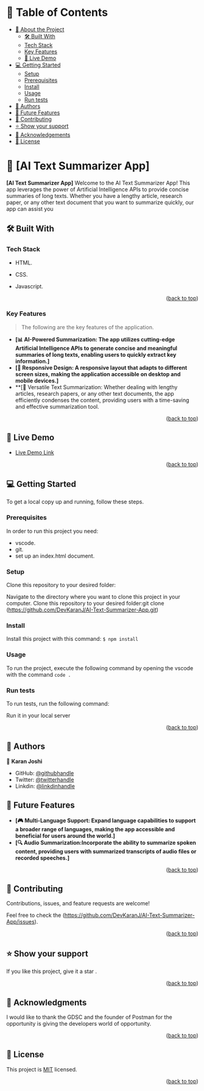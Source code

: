  <a name="readme-top"></a>


<!-- TABLE OF CONTENTS -->

# 📗 Table of Contents

- [📖 About the Project](#about-project)
  - [🛠 Built With](#built-with)
  -  [Tech Stack](#tech-stack)
  - [Key Features](#key-features)
  - [🚀 Live Demo](#live-demo)
- [💻 Getting Started](#getting-started)
  - [Setup](#setup)
  - [Prerequisites](#prerequisites)
  - [Install](#install)
  - [Usage](#usage)
  - [Run tests](#run-tests)
- [👥 Authors](#authors)
- [🔭 Future Features](#future-features)
- [🤝 Contributing](#contributing)
- [⭐️ Show your support](#support)
- [🙏 Acknowledgements](#acknowledgements)
- [📝 License](#license)

<!-- PROJECT DESCRIPTION -->

# 📖 [AI Text Summarizer App] <a name="about-project"></a>

**[AI Text Summarizer App]** Welcome to the AI Text Summarizer App! This app leverages the power of Artificial Intelligence APIs to provide concise summaries of long texts. Whether you have a lengthy article, research paper, or any other text document that you want to summarize quickly, our app can assist you
## 🛠 Built With <a name="built-with"></a>

### Tech Stack <a name="tech-stack"></a>
- HTML.
- CSS.
- Javascript.
  
  <p align="right">(<a href="#readme-top">back to top</a>)</p>

<!-- Features -->

### Key Features <a name="key-features"></a>

> The following are the key features of the application.

- **[📊 AI-Powered Summarization: The app utilizes cutting-edge Artificial Intelligence APIs to generate concise and meaningful summaries of long texts, enabling users to quickly extract key information.]**
- **[📱 Responsive Design: A responsive layout that adapts to different screen sizes, making the application accessible on desktop and mobile devices.]**
- **[🧩 Versatile Text Summarization: Whether dealing with lengthy articles, research papers, or any other text documents, the app efficiently condenses the content, providing users with a time-saving and effective summarization tool.

<p align="right">(<a href="#readme-top">back to top</a>)</p>

<!-- LIVE DEMO -->

## 🚀 Live Demo <a name="live-demo"></a>

- [Live Demo Link](https://ai-text-summarizer-app.karanjoshi6.repl.co/)

<p align="right">(<a href="#readme-top">back to top</a>)</p>

<!-- GETTING STARTED -->

## 💻 Getting Started <a name="getting-started"></a>


To get a local copy up and running, follow these steps.

### Prerequisites
In order to run this project you need:
- vscode.
- git.
- set up an index.html document.

### Setup
Clone this repository to your desired folder:

Navigate to the  directory where you  want to clone this project in your computer.
Clone this repository to your desired folder:git clone (https://github.com/DevKaranJ/AI-Text-Summarizer-App.git)

### Install
Install this project with this command:
`$ npm install`


### Usage

To run the project, execute the following command by opening the vscode with the command `code .`

### Run tests

To run tests, run the following command:

Run it in your local server


<p align="right">(<a href="#readme-top">back to top</a>)</p>

<!-- AUTHORS -->

## 👥 Authors <a name="authors"></a>

👤 **Karan Joshi**

- GitHub: [@githubhandle](https://github.com/DevKaranJ)
- Twitter: [@twitterhandle](https://twitter.com/DevKaranJ)
- Linkdin: [@linkdinhandle](https://www.linkedin.com/in/devkaranj/)

<!-- FUTURE FEATURES -->

## 🔭 Future Features <a name="future-features"></a>

- **[🎮 Multi-Language Support: Expand language capabilities to support a broader range of languages, making the app accessible and beneficial for users around the world.]**
- **[🔍 Audio Summarization:Incorporate the ability to summarize spoken content, providing users with summarized transcripts of audio files or recorded speeches.]**

<p align="right">(<a href="#readme-top">back to top</a>)</p>

<!-- CONTRIBUTING -->

## 🤝 Contributing <a name="contributing"></a>

Contributions, issues, and feature requests are welcome!

Feel free to check the (https://github.com/DevKaranJ/AI-Text-Summarizer-App/issues).


<p align="right">(<a href="#readme-top">back to top</a>)</p>

<!-- SUPPORT -->


## ⭐️ Show your support <a name="support"></a>

If you like this project, give it a star .

<p align="right">(<a href="#readme-top">back to top</a>)</p>


<!-- ACKNOWLEDGEMENTS -->

## 🙏 Acknowledgments <a name="acknowledgements"></a>

I would like to thank the GDSC and the founder of Postman for the opportunity is giving the developers world of opportunity.

<p align="right">(<a href="#readme-top">back to top</a>)</p>

<!-- LICENSE -->

## 📝 License <a name="license"></a>

This project is [MIT](./LICENSE) licensed.


<p align="right">(<a href="#readme-top">back to top</a>)</p>